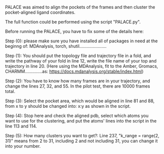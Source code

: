 PALACE was aimed to align the pockets of the frames and then cluster the pocket-aligned ligand coordinates. 

The full function could be performed using the script "PALACE.py". 

Before running the PALACE, you have to fix some of the details here: 

Step (0): please make sure you have installed all of packages in need at the beginng of: MDAnalysis, torch, shutil......................

Step (1): You should put the topology file and trajectory file in a fold, and write the pathway of your fold in line 12, write the file name of your top and trajectory in line 20. 
          (Here using the MDAnalysis, fit to the Amber, Gromacs, CHARMM..............as: https://docs.mdanalysis.org/stable/index.html) 

Step (2): You have to know how many frames are in your trajectory, and change the lines 27, 32, and 55. In the pilot test, there are 10000 frames total. 

Step (3): Select the pocket area, which would be aligned in line 81 and 88, from x to y should be changed into: x:y as shown in the script. 

Step (4): Stop here and check the aligned pdb, select which atoms you want to use for the clustering, and put the atoms' lines into the script in the line 113 and 114. 

Step (5): How many clusters you want to get?: Line 237,  "k_range = range(2, 31)" means from 2 to 31, including 2 and not including 31, you can change it into your number. 
